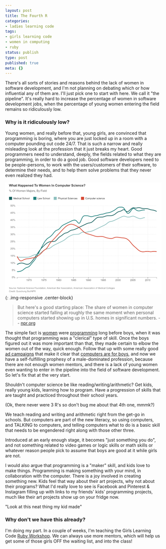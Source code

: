 ```yaml
---
layout: post
title: The Fourth R
categories:
- ladies learning code
tags:
- girls learning code
- women in computing
- ruby
status: publish
type: post
published: true
meta: {}
---
```


There's all sorts of stories and reasons behind the lack of women in software development, and I'm not planning on debating which or how influential any of them are.  I'll just pick one to start with here.  We call it "the pipeline".  It's really hard to increase the percentage of women in software development jobs, when the percentage of young women entering the field remains so ridiculously low.

### Why is it ridiculously low?

Young women, and really before that, young girls, are convinced that programming is boring, where you are just locked up in a room with a computer pounding out code 24/7.  That is such a narrow and really misleading look at the profession that it just breaks my heart. Good programmers need to understand, deeply, the fields related to what they are programming, in order to do a good job.  Good software developers need to be people-persons, to work with the users/customers of their software, to determine their needs, and to help them solve problems that they never even realized they had.
      
![](/squarespace_images/static_50d2902fe4b0959a0871a12c_50d29312e4b04687d9db341b_54d53931e4b05da7d773c24a_1423259957411__img.png){: .img-responsive .center-block}

>But here's a good starting place: The share of women in computer science started falling at roughly the same moment when personal computers started showing up in U.S. homes in significant numbers. -- 
[npr.org](http://www.npr.org/blogs/money/2014/10/21/357629765/when-women-stopped-coding)

The simple fact is 
[women](http://en.wikipedia.org/wiki/Ada_Lovelace) were 
[programming](http://en.wikipedia.org/wiki/Grace_Hopper) long before boys, when it was thought that programming was a "clerical" type of skill.  Once the boys figured out it was more important than that, they made certain to elbow the women out of the way, quick enough.  Follow that up with some really good 
[ad campaigns](https://www.youtube.com/watch?v=1CDkHs4lzUos.) that make it clear that 
[computers are for boys](https://www.youtube.com/watch?v=rxNjx_VWJ8U), and now we have a self-fulfilling prophesy of a male-dominated profession, because there are not enough women mentors, and there is a lack of young women even wanting to enter in the pipeline into the field of software development.
So let's fix that at the very start.

Shouldn't computer science be like reading/writing/arithmetic? Get kids, really young kids, learning how to program.  Have a progression of skills that are taught and practiced throughout their school years.

(Ok, there never were 3 R's so don't bug me about that 4th one, mmmk?)

We teach reading and writing and arithmetic right from the get-go in schools.  But computers are part of the new literacy, so using computers, and TALKING to computers, and telling computers what to do is a basic skill that needs to be engendered right along with those other three.

Introduced at an early enough stage, it becomes "just something you do", and not something related to video games or logic skills or math skills or whatever reason people pick to assume that boys are good at it while girls are not.

I would also argue that programming is a "maker" skill, and kids love to make things.  Programming is making something with your mind, in collaboration with the computer.  There is a joy involved in creating something new.  Kids feel that way about their art projects, why not about their programs?  What I'd really love to see is Facebook and Pinterest & Instagram filling up with links to my friends' kids' programming projects, much like their art projects show up on your fridge now.

"Look at this neat thing my kid made"

### Why don't we have this already?

I'm doing my part.  In a couple of weeks, I'm teaching the Girls Learning Code 
[Ruby Workshop](http://ladieslearningcode.com/events/introduction-ruby-9-12-year-old-girls/).  We can always use more mentors, which will help us get some of those girls OFF the waiting list, and into the class!
